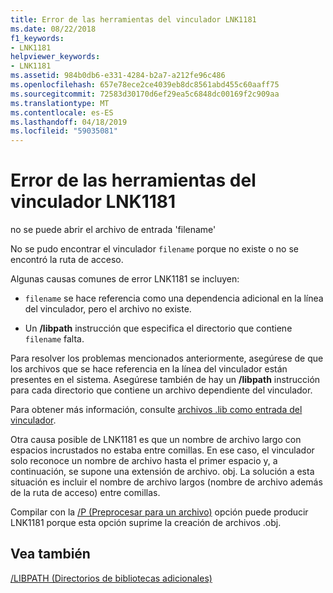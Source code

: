 ```yaml
---
title: Error de las herramientas del vinculador LNK1181
ms.date: 08/22/2018
f1_keywords:
- LNK1181
helpviewer_keywords:
- LNK1181
ms.assetid: 984b0db6-e331-4284-b2a7-a212fe96c486
ms.openlocfilehash: 657e78ece2ce4039eb8dc8561abd455c60aaff75
ms.sourcegitcommit: 72583d30170d6ef29ea5c6848dc00169f2c909aa
ms.translationtype: MT
ms.contentlocale: es-ES
ms.lasthandoff: 04/18/2019
ms.locfileid: "59035081"
---
```

# <a name="linker-tools-error-lnk1181"></a>Error de las herramientas del vinculador LNK1181

no se puede abrir el archivo de entrada 'filename'

No se pudo encontrar el vinculador `filename` porque no existe o no se encontró la ruta de acceso.

Algunas causas comunes de error LNK1181 se incluyen:

- `filename` se hace referencia como una dependencia adicional en la línea del vinculador, pero el archivo no existe.

- Un **/libpath** instrucción que especifica el directorio que contiene `filename` falta.

Para resolver los problemas mencionados anteriormente, asegúrese de que los archivos que se hace referencia en la línea del vinculador están presentes en el sistema.  Asegúrese también de hay un **/libpath** instrucción para cada directorio que contiene un archivo dependiente del vinculador.

Para obtener más información, consulte [archivos .lib como entrada del vinculador](../../build/reference/dot-lib-files-as-linker-input.md).

Otra causa posible de LNK1181 es que un nombre de archivo largo con espacios incrustados no estaba entre comillas.  En ese caso, el vinculador solo reconoce un nombre de archivo hasta el primer espacio y, a continuación, se supone una extensión de archivo. obj.  La solución a esta situación es incluir el nombre de archivo largos (nombre de archivo además de la ruta de acceso) entre comillas.

Compilar con la [/P (Preprocesar para un archivo)](../../build/reference/p-preprocess-to-a-file.md) opción puede producir LNK1181 porque esta opción suprime la creación de archivos .obj.

## <a name="see-also"></a>Vea también

[/LIBPATH (Directorios de bibliotecas adicionales)](../../build/reference/libpath-additional-libpath.md)